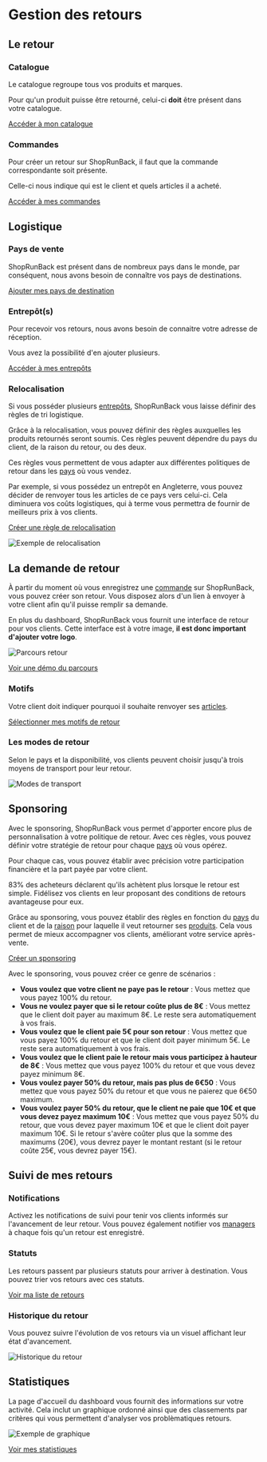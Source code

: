 # Gestion des retours

## Le retour

### Catalogue

Le catalogue regroupe tous vos produits et marques.

Pour qu'un produit puisse être retourné, celui-ci **doit** être présent dans votre catalogue.

[Accéder à mon catalogue](https://dashboard.shoprunback.com/fr/products)

### Commandes

Pour créer un retour sur ShopRunBack, il faut que la commande correspondante soit présente.

Celle-ci nous indique qui est le client et quels articles il a acheté.

[Accéder à mes commandes](https://dashboard.shoprunback.com/fr/orders)

## Logistique

### Pays de vente

ShopRunBack est présent dans de nombreux pays dans le monde, par conséquent, nous avons besoin de connaître vos pays de destinations.

[Ajouter mes pays de destination](https://dashboard.shoprunback.com/configuration/countries/edit)

### Entrepôt(s)

Pour recevoir vos retours, nous avons besoin de connaitre votre adresse de réception.

Vous avez la possibilité d'en ajouter plusieurs.

[Accéder à mes entrepôts](https://dashboard.shoprunback.com/fr/warehouses)

### Relocalisation

Si vous posséder plusieurs [entrepôts](#entrep-t-s), ShopRunBack vous laisse définir des règles de tri logistique.

Grâce à la relocalisation, vous pouvez définir des règles auxquelles les produits retournés seront soumis. Ces règles peuvent dépendre du pays du client, de la raison du retour, ou des deux.

Ces règles vous permettent de vous adapter aux différentes politiques de retour dans les [pays](#pays-de-vente) où vous vendez.

Par exemple, si vous possédez un entrepôt en Angleterre, vous pouvez décider de renvoyer tous les articles de ce pays vers celui-ci. Cela diminuera vos coûts logistiques, qui à terme vous permettra de fournir de meilleurs prix à vos clients.

[Créer une règle de relocalisation](https://dashboard.shoprunback.com/fr/relocations/new)

![Exemple de relocalisation](images/dashboard/relocations.png)

## La demande de retour

À partir du moment où vous enregistrez une [commande](#commandes) sur ShopRunBack, vous pouvez créer son retour. Vous disposez alors d'un lien à envoyer à votre client afin qu'il puisse remplir sa demande.

En plus du dashboard, ShopRunBack vous fournit une interface de retour pour vos clients. Cette interface est à votre image, **il est donc important d'ajouter votre logo**.

![Parcours retour](images/dashboard/return_web.png)

[Voir une démo du parcours](https://dashboard-mocker.herokuapp.com/random)

### Motifs

Votre client doit indiquer pourquoi il souhaite renvoyer ses [articles](#catalogue).

[Sélectionner mes motifs de retour](https://dashboard.shoprunback.com/configuration/reasons)

### Les modes de retour

Selon le pays et la disponibilité, vos clients peuvent choisir jusqu'à trois moyens de transport pour leur retour.

![Modes de transport](images/dashboard/modes.png)

## Sponsoring

Avec le sponsoring, ShopRunBack vous permet d'apporter encore plus de personnalisation à votre politique de retour. Avec ces règles, vous pouvez définir votre stratégie de retour pour chaque [pays](#pays-de-vente) où vous opérez.

Pour chaque cas, vous pouvez établir avec précision votre participation financière et la part payée par votre client.

83% des acheteurs déclarent qu'ils achètent plus lorsque le retour est simple. Fidélisez vos clients en leur proposant des conditions de retours avantageuse pour eux.

Grâce au sponsoring, vous pouvez établir des règles en fonction du [pays](#pays-de-vente) du client et de la [raison](#motifs) pour laquelle il veut retourner ses [produits](#catalogue). Cela vous permet de mieux accompagner vos clients, améliorant votre service après-vente.

[Créer un sponsoring](https://dashboard.shoprunback.com/fr/sponsorings/new)

Avec le sponsoring, vous pouvez créer ce genre de scénarios :

- **Vous voulez que votre client ne paye pas le retour** : Vous mettez que vous payez 100% du retour.
- **Vous ne voulez payer que si le retour coûte plus de 8€** : Vous mettez que le client doit payer au maximum 8€. Le reste sera automatiquement à vos frais.
- **Vous voulez que le client paie 5€ pour son retour** : Vous mettez que vous payez 100% du retour et que le client doit payer minimum 5€. Le reste sera automatiquement à vos frais.
- **Vous voulez que le client paie le retour mais vous participez à hauteur de 8€** : Vous mettez que vous payez 100% du retour et que vous devez payez minimum 8€.
- **Vous voulez payer 50% du retour, mais pas plus de 6€50** : Vous mettez que vous payez 50% du retour et que vous ne paierez que 6€50 maximum.
- **Vous voulez payer 50% du retour, que le client ne paie que 10€ et que vous devez payez maximum 10€** : Vous mettez que vous payez 50% du retour, que vous devez payer maximum 10€ et que le client doit payer maximum 10€. Si le retour s'avère coûter plus que la somme des maximums (20€), vous devrez payer le montant restant (si le retour coûte 25€, vous devrez payer 15€).

## Suivi de mes retours

### Notifications

Activez les notifications de suivi pour tenir vos clients informés sur l'avancement de leur retour. Vous pouvez également notifier vos [managers](#collaboration) à chaque fois qu'un retour est enregistré.

### Statuts

Les retours passent par plusieurs statuts pour arriver à destination. Vous pouvez trier vos retours avec ces statuts.

[Voir ma liste de retours](https://dashboard.shoprunback.com/fr/shipbacks)

### Historique du retour

Vous pouvez suivre l'évolution de vos retours via un visuel affichant leur état d'avancement.

![Historique du retour](images/dashboard/timeline.png)

## Statistiques

La page d'accueil du dashboard vous fournit des informations sur votre activité. Cela inclut un graphique ordonné ainsi que des classements par critères qui vous permettent d'analyser vos problèmatiques retours.

![Exemple de graphique](images/dashboard/graph.png)

[Voir mes statistiques](https://dashboard.shoprunback.com/fr)